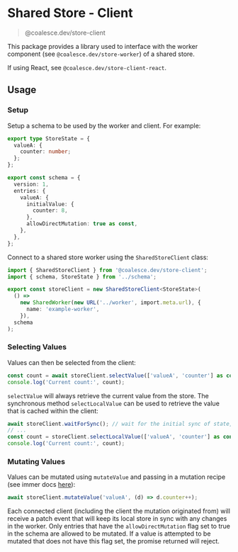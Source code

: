 # Shared Store - Client

> @coalesce.dev/store-client

This package provides a library used to interface with the worker component (see `@coalesce.dev/store-worker`) of a shared store.

If using React, see `@coalesce.dev/store-client-react`.

## Usage

### Setup

Setup a schema to be used by the worker and client. For example:

```ts
export type StoreState = {
  valueA: {
    counter: number;
  };
};

export const schema = {
  version: 1,
  entries: {
    valueA: {
      initialValue: {
        counter: 8,
      },
      allowDirectMutation: true as const,
    },
  },
};
```

Connect to a shared store worker using the `SharedStoreClient` class:

```ts
import { SharedStoreClient } from '@coalesce.dev/store-client';
import { schema, StoreState } from '../schema';

export const storeClient = new SharedStoreClient<StoreState>(
  () =>
    new SharedWorker(new URL('../worker', import.meta.url), {
      name: 'example-worker',
    }),
  schema
);
```

### Selecting Values

Values can then be selected from the client:

```ts
const count = await storeClient.selectValue(['valueA', 'counter'] as const);
console.log('Current count:', count);
```

`selectValue` will always retrieve the current value from the store. The synchronous method `selectLocalValue` can be used to retrieve the value that is cached within the client:

```ts
await storeClient.waitForSync(); // wait for the initial sync of state, only neccessary once
// ...
const count = storeClient.selectLocalValue(['valueA', 'counter'] as const);
console.log('Current count:', count);
```

### Mutating Values

Values can be mutated using `mutateValue` and passing in a mutation recipe (see immer docs [here](https://immerjs.github.io/immer/produce)):

```ts
await storeClient.mutateValue('valueA', (d) => d.counter++);
```

Each connected client (including the client the mutation originated from) will receive a patch event that will keep its local store in sync with any changes in the worker. Only entries that have the `allowDirectMutation` flag set to true in the schema are allowed to be mutated. If a value is attempted to be mutated that does not have this flag set, the promise returned will reject.
